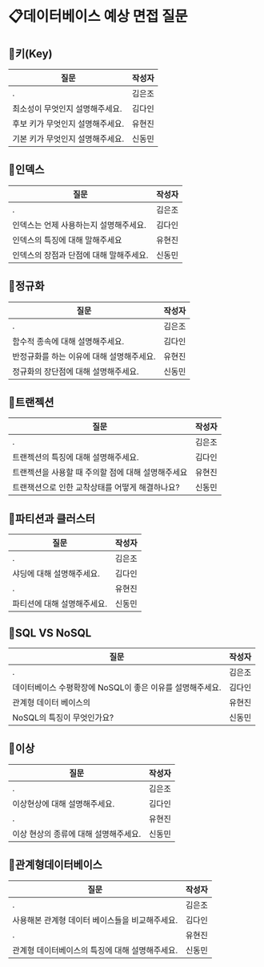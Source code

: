 # 📋데이터베이스 예상 면접 질문

## 📍키(Key)
질문|작성자|
---|---- |
.|김은조 |
최소성이 무엇인지 설명해주세요.| 김다인|
후보 키가 무엇인지 설명해주세요.|유현진|
기본 키가 무엇인지 설명해주세요.|신동민|

## 📍인덱스
질문|작성자|
---|---- |
.|김은조 |
인덱스는 언제 사용하는지 설명해주세요.| 김다인|
인덱스의 특징에 대해 말해주세요|유현진|
인덱스의 장점과 단점에 대해 말해주세요.|신동민|

## 📍정규화
질문|작성자|
---|---- |
.|김은조 |
함수적 종속에 대해 설명해주세요.| 김다인|
반정규화를 하는 이유에 대해 설명해주세요.|유현진|
정규화의 장단점에 대해 설명해주세요.|신동민|

## 📍트랜젝션
질문|작성자|
---|---- |
.|김은조 |
트랜젝션의 특징에 대해 설명해주세요.| 김다인|
트랜젝션을 사용할 때 주의할 점에 대해 설명해주세요 |유현진|
트랜잭션으로 인한 교착상태를 어떻게 해결하나요?|신동민|

## 📍파티션과 클러스터
질문|작성자|
---|---- |
.|김은조 |
샤딩에 대해 설명해주세요.| 김다인|
.|유현진|
파티션에 대해 설명해주세요.|신동민|

## 📍SQL VS NoSQL
질문|작성자|
---|---- |
.|김은조 |
데이터베이스 수평확장에 NoSQL이 좋은 이유를 설명해주세요.| 김다인|
관계형 데이터 베이스의 |유현진|
NoSQL의 특징이 무엇인가요?|신동민|

## 📍이상
질문|작성자|
---|---- |
.|김은조 |
이상현상에 대해 설명해주세요.| 김다인|
.|유현진|
이상 현상의 종류에 대해 설명해주세요.|신동민|

## 📍관계형데이터베이스
질문|작성자|
---|---- |
.|김은조 |
사용해본 관계형 데이터 베이스들을 비교해주세요.| 김다인|
.|유현진|
관계형 데이터베이스의 특징에 대해 설명해주세요.|신동민|

